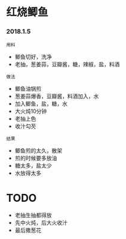 # 红烧鲫鱼

### 2018.1.5

```
用料
```

* 鲫鱼切好，洗净
* 老抽，葱姜蒜，豆瓣酱，糖，辣椒，盐，料酒


```
做法
```

* 鲫鱼油锅煎
* 葱姜蒜爆香，豆瓣酱，料酒加入，水
* 加入鲫鱼，盐，糖，水
* 大火炖10分钟
* 老抽上色
* 收汁勾芡

```
结果
```

* 鲫鱼煎的太久，散架
* 煎的时候要多放油
* 糖太多，盐太少
* 水放得太多

# TODO
* 老抽生抽都得放
* 先中火炖，后大火收汁
* 最后撒葱花